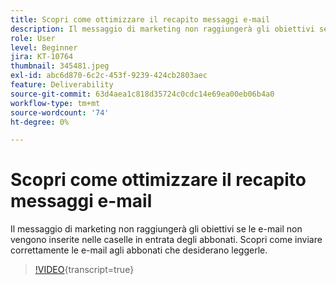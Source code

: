 ```yaml
---
title: Scopri come ottimizzare il recapito messaggi e-mail
description: Il messaggio di marketing non raggiungerà gli obiettivi se le e-mail non vengono inserite nelle caselle in entrata degli abbonati. Scopri come inviare correttamente le e-mail agli abbonati che desiderano leggerle.
role: User
level: Beginner
jira: KT-10764
thumbnail: 345481.jpeg
exl-id: abc6d870-6c2c-453f-9239-424cb2803aec
feature: Deliverability
source-git-commit: 63d4aea1c818d35724c0cdc14e69ea00eb06b4a0
workflow-type: tm+mt
source-wordcount: '74'
ht-degree: 0%

---
```


# Scopri come ottimizzare il recapito messaggi e-mail

Il messaggio di marketing non raggiungerà gli obiettivi se le e-mail non vengono inserite nelle caselle in entrata degli abbonati. Scopri come inviare correttamente le e-mail agli abbonati che desiderano leggerle.

>[!VIDEO](https://video.tv.adobe.com/v/345481/?quality=12&learn=on){transcript=true}
